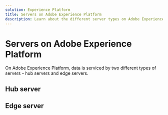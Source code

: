 ```yaml
---
solution: Experience Platform
title: Servers on Adobe Experience Platform
description: Learn about the different server types on Adobe Experience Platform.
---
```


# Servers on Adobe Experience Platform

On Adobe Experience Platform, data is serviced by two different types of servers - hub servers and edge servers.

## Hub server

## Edge server
